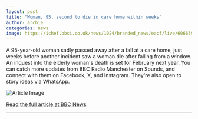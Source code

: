 ```yaml
---
layout: post
title: "Woman, 95, second to die in care home within weeks"
author: archie
categories: news
image: https://ichef.bbci.co.uk/news/1024/branded_news/eacf/live/606639f0-9e06-11f0-928c-71dbb8619e94.jpg
---
```

A 95-year-old woman sadly passed away after a fall at a care home, just weeks before another incident saw a woman die after falling from a window. An inquest into the elderly woman's death is set for February next year. You can catch more updates from BBC Radio Manchester on Sounds, and connect with them on Facebook, X, and Instagram. They're also open to story ideas via WhatsApp.

![Article Image](https://ichef.bbci.co.uk/news/1024/branded_news/eacf/live/606639f0-9e06-11f0-928c-71dbb8619e94.jpg)

[Read the full article at BBC News](https://www.bbc.com/news/articles/cyv8pj3845po?at_medium=RSS&at_campaign=rss)

---
